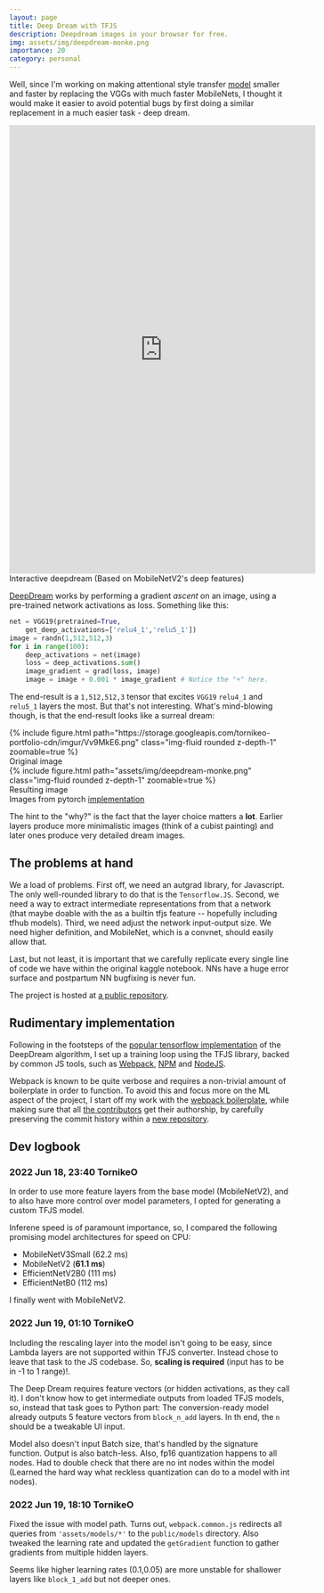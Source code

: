 ```yaml
---
layout: page
title: Deep Dream with TFJS
description: Deepdream images in your browser for free.
img: assets/img/deepdream-monke.png
importance: 20
category: personal
---
```


Well, since I'm working on making attentional style transfer [model](https://github.com/GlebSBrykin/SANET/tree/master/style) smaller and faster by replacing the VGGs with much faster MobileNets, I thought it would make it easier to avoid potential bugs by first doing a similar replacement in a much easier task - deep dream.


<div class="row mt-3" style="justify-content:center;">
    <div class="col-sm-8 mt-3 mt-md-0" >
        <iframe src="https://tornikeo.com/embed-deepdream" height="805px" width="550px" frameborder="0" allowfullscreen></iframe>
    </div>
</div>
<div class="caption" >
    Interactive deepdream (Based on MobileNetV2's deep features)
</div>

[DeepDream](https://en.wikipedia.org/wiki/DeepDream) works by performing a gradient *ascent* on an image, using a pre-trained network activations as loss. Something like this:

```python
net = VGG19(pretrained=True, 
    get_deep_activations=['relu4_1','relu5_1'])
image = randn(1,512,512,3)
for i in range(100):
    deep_activations = net(image)
    loss = deep_activations.sum()
    image_gradient = grad(loss, image)
    image = image + 0.001 * image_gradient # Notice the "+" here. 
```

The end-result is a `1,512,512,3` tensor that excites `VGG19` `relu4_1` and `relu5_1` layers the most. But that's not interesting. What's mind-blowing though, is that the end-result looks like a surreal dream:


<div class="row mt-3" style="justify-content:center;">
    <div class="col-sm-6 mt-3 mt-md-0" >
        {% include figure.html path="https://storage.googleapis.com/tornikeo-portfolio-cdn/imgur/Vv9MkE6.png" class="img-fluid rounded z-depth-1" zoomable=true %}
        <div class="caption">
            Original image
        </div>
    </div>
    <div class="col-sm-6 mt-3 mt-md-0" >
        {% include figure.html path="assets/img/deepdream-monke.png" class="img-fluid rounded z-depth-1" zoomable=true %}
        <div class="caption">
            Resulting image
        </div>
    </div>
    <div class="caption" >
        Images from pytorch <a href="https://www.kaggle.com/paultimothymooney/pre-trained-pytorch-monkeys-a-deep-dream">implementation</a>
    </div>
</div>

The hint to the "why?" is the fact that the layer choice matters a **lot**. Earlier layers produce more minimalistic images (think of a cubist painting) and later ones produce very detailed dream images.

## The problems at hand

We a load of problems. First off, we need an autgrad library, for Javascript. The only well-rounded library to do that is the `Tensorflow.JS`. Second, we need a way to extract intermediate representations from that a network (that maybe doable with the as a builtin tfjs feature -- hopefully including tfhub models). Third, we need adjust the network input-output size. We need higher definition, and MobileNet, which is a convnet, should easily allow that. 

Last, but not least, it is important that we carefully replicate every single line of code we have within the original kaggle notebook. NNs have a huge error surface and postpartum NN bugfixing is never fun. 

The project is hosted at [a public repository](https://github.com/tornikeo/embed-deepdream/tree/master).

## Rudimentary implementation

Following in the footsteps of the [popular tensorflow implementation](https://www.tensorflow.org/tutorials/generative/deepdream) of the DeepDream algorithm, I set up a training loop using the TFJS library, backed by common JS tools, such as [Webpack](https://webpack.js.org/), [NPM](https://www.npmjs.com/) and [NodeJS](https://nodejs.org/en/). 

Webpack is known to be quite verbose and requires a non-trivial amount of boilerplate in order to function. To avoid this and focus more on the ML aspect of the project, I start off my work with the [webpack boilerplate](https://github.com/taniarascia/webpack-boilerplate), while making sure that all [the contributors](https://github.com/taniarascia/webpack-boilerplate/graphs/contributors) get their authorship, by carefully preserving the commit history within a [new repository](https://github.com/tornikeo/embed-deepdream). 

## Dev logbook

### 2022 Jun 18, 23:40 TornikeO

In order to use more feature layers from the base model (MobileNetV2), and to also have more control over model parameters, I opted for generating a custom TFJS model. 

Inferene speed is of paramount importance, so, I compared the following promising model architectures for speed on CPU:

- MobileNetV3Small (62.2 ms)
- MobileNetV2 (**61.1 ms**)
- EfficientNetV2B0 (111 ms)
- EfficientNetB0 (112 ms)

I finally went with MobileNetV2. 


### 2022 Jun 19, 01:10 TornikeO

Including the rescaling layer into the model isn't going to be easy, since Lambda layers are not supported within TFJS converter. Instead chose to leave that task to the JS codebase. So, **scaling is required** (input has to be in -1 to 1 range)!.

The Deep Dream requires feature vectors (or hidden activations, as they call it). I don't know how to get intermediate outputs from loaded TFJS models, so, instead that task goes to Python part: The conversion-ready model already outputs 5 feature vectors from `block_n_add` layers. In th end, the `n` should be a tweakable UI input. 

Model also doesn't input Batch size, that's handled by the signature function. Output is also batch-less. Also, fp16 quantization happens to all nodes. Had to double check that there are no int nodes within the model (Learned the hard way what reckless quantization can do to a model with int nodes). 

### 2022 Jun 19, 18:10 TornikeO

Fixed the issue with model path. Turns out, `webpack.common.js` redirects all queries from `'assets/models/*'` to the `public/models` directory. Also tweaked the learning rate and updated the `getGradient` function to gather gradients from multiple hidden layers. 

Seems like higher learning rates (0.1,0.05) are more unstable for shallower layers like `block_1_add` but not deeper ones. 


